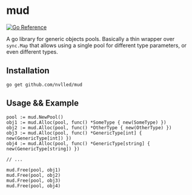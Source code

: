 # mud

[![Go Reference](https://pkg.go.dev/badge/github.com/nvlled/mud.svg)](https://pkg.go.dev/github.com/nvlled/mud)

A go library for generic objects pools. Basically a thin wrapper
over `sync.Map` that allows using a single pool for different
type parameters, or even different types.

## Installation

```
go get github.com/nvlled/mud
```

## Usage && Example

```
pool := mud.NewPool()
obj1 := mud.Alloc(pool, func() *SomeType { new(SomeType) })
obj2 := mud.Alloc(pool, func() *OtherType { new(OtherType) })
obj3 := mud.Alloc(pool, func() *GenericType[int] { new(GenericType[int]) })
obj4 := mud.Alloc(pool, func() *GenericType[string] { new(GenericType[string]) })

// ...

mud.Free(pool, obj1)
mud.Free(pool, obj2)
mud.Free(pool, obj3)
mud.Free(pool, obj4)
```

